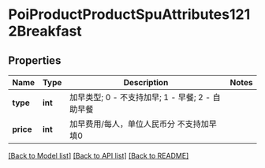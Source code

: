 # PoiProductProductSpuAttributes1212Breakfast

## Properties
Name | Type | Description | Notes
------------ | ------------- | ------------- | -------------
**type** | **int** | 加早类型; 0 - 不支持加早; 1 - 早餐; 2 - 自助早餐 | 
**price** | **int** | 加早费用/每人，单位人民币分 不支持加早填0 | 

[[Back to Model list]](../README.md#documentation-for-models) [[Back to API list]](../README.md#documentation-for-api-endpoints) [[Back to README]](../README.md)

